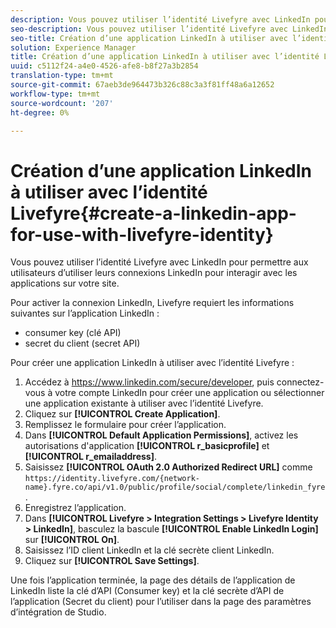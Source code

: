 ```yaml
---
description: Vous pouvez utiliser l’identité Livefyre avec LinkedIn pour permettre aux utilisateurs d’utiliser leurs connexions LinkedIn pour interagir avec les applications sur votre site.
seo-description: Vous pouvez utiliser l’identité Livefyre avec LinkedIn pour permettre aux utilisateurs d’utiliser leurs connexions LinkedIn pour interagir avec les applications sur votre site.
seo-title: Création d’une application LinkedIn à utiliser avec l’identité Livefyre
solution: Experience Manager
title: Création d’une application LinkedIn à utiliser avec l’identité Livefyre
uuid: c5112f24-a4e0-4526-afe8-b8f27a3b2854
translation-type: tm+mt
source-git-commit: 67aeb3de964473b326c88c3a3f81ff48a6a12652
workflow-type: tm+mt
source-wordcount: '207'
ht-degree: 0%

---
```



# Création d’une application LinkedIn à utiliser avec l’identité Livefyre{#create-a-linkedin-app-for-use-with-livefyre-identity}

Vous pouvez utiliser l’identité Livefyre avec LinkedIn pour permettre aux utilisateurs d’utiliser leurs connexions LinkedIn pour interagir avec les applications sur votre site.

Pour activer la connexion LinkedIn, Livefyre requiert les informations suivantes sur l’application LinkedIn :

* consumer key (clé API)
* secret du client (secret API)

Pour créer une application LinkedIn à utiliser avec l’identité Livefyre :

1. Accédez à https://www.linkedin.com/secure/developer, puis connectez-vous à votre compte LinkedIn pour créer une application ou sélectionner une application existante à utiliser avec l’identité Livefyre.
1. Cliquez sur **[!UICONTROL Create Application]**.
1. Remplissez le formulaire pour créer l’application.
1. Dans **[!UICONTROL Default Application Permissions]**, activez les autorisations d&#39;application **[!UICONTROL r_basicprofile]** et **[!UICONTROL r_emailaddress]**.
1. Saisissez **[!UICONTROL OAuth 2.0 Authorized Redirect URL]** comme `https://identity.livefyre.com/{network-name}.fyre.co/api/v1.0/public/profile/social/complete/linkedin_fyre`.
1. Enregistrez l’application.
1. Dans **[!UICONTROL Livefyre > Integration Settings > Livefyre Identity > LinkedIn]**, basculez la bascule **[!UICONTROL Enable LinkedIn Login]** sur **[!UICONTROL On]**.
1. Saisissez l’ID client LinkedIn et la clé secrète client LinkedIn.
1. Cliquez sur **[!UICONTROL Save Settings]**.

Une fois l’application terminée, la page des détails de l’application de LinkedIn liste la clé d’API (Consumer key) et la clé secrète d’API de l’application (Secret du client) pour l’utiliser dans la page des paramètres d’intégration de Studio.
